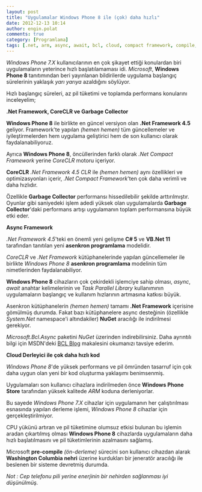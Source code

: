 ```yaml
---
layout: post
title: "Uygulamalar Windows Phone 8 ile (çok) daha hızlı"
date: 2012-12-13 10:14
author: engin.polat
comments: true
category: [Programlama]
tags: [.net, arm, async, await, bcl, cloud, compact framework, compile, coreclr, csharp, framework, garbage collector, microsoft, nuget, precompile, task parallel library, tpl, windows phone, wp8]
---
```

*Windows Phone 7.X* kullanıcılarının en çok şikayet ettiği konulardan biri uygulamaların yeterince hızlı başlatılamaması idi. *Microsoft*, **Windows Phone 8** tanıtımından beri yayınlanan bildirilerde uygulama başlangıç sürelerinin yaklaşık *yarı yarıya* azaldığını söylüyor.

Hızlı başlangıç süreleri, az pil tüketimi ve toplamda performans konularını inceleyelim;

**.Net Framework, CoreCLR ve Garbage Collector**

**Windows Phone 8** ile birlikte en güncel versiyon olan **.Net Framework 4.5** geliyor. Framework'te yapılan *(hemen hemen)* tüm güncellemeler ve iyileştirmelerden hem uygulama geliştirici hem de son kullanıcı olarak faydalanabiliyoruz.

Ayrıca **Windows Phone 8**, öncüllerinden farklı olarak *.Net Compact Framework* yerine *CoreCLR* motoru içeriyor.

**CoreCLR** *.Net Framework 4.5 CLR* ile *(hemen hemen)* aynı özellikleri ve optimizasyonları içerir, *.Net Compact Framework*'ten çok daha verimli ve daha hızlıdır.

Özellikle **Garbage Collector** performansı hissedilebilir şekilde arttırılmıştır. Oyunlar gibi saniyedeki işlem adedi yüksek olan uygulamalarda **Garbage Collector**'daki performans artışı uygulamanın toplam performansına büyük etki eder.

**Async Framework**

*.Net Framework 4.5*'teki en önemli yeni gelişme **C# 5** ve **VB.Net 11** tarafından tanıtılan yeni **asenkron programlama** modelidir.

*CoreCLR* ve *.Net Framework* kütüphanelerinde yapılan güncellemeler ile birlikte *Windows Phone 8* **asenkron programlama** modelinin tüm nimetlerinden faydalanabiliyor.

**Windows Phone 8** cihazların çok çekirdekli işlemciye sahip olması, *async*, *await* anahtar kelimelerinin ve *Task Parallel Library* kullanımının uygulamaların başlangıç ve kullanım hızlarının artmasına katkısı büyük.

Asenkron kütüphanelerin *(hemen hemen)* tamamı **.Net Framework** içerisine gömülmüş durumda. Fakat bazı kütüphanelere async desteğinin (özellikle *System.Net* namespace'i altındakiler) **NuGet** aracılığı ile indirilmesi gerekiyor.

*Microsoft.Bcl.Async* paketini *NuGet* üzerinden indirebilirsiniz. Daha ayrıntılı bilgi için MSDN'deki <a href="http://blogs.msdn.com/b/bclteam/archive/2012/10/19/using-async-await-without-net-framework-4-5.aspx" title="BCL Blog" target="_blank" rel="noopener">BCL Blog</a> makalesini okumanızı tavsiye ederim.

**Cloud Derleyici ile çok daha hızlı kod**

*Windows Phone 8*'de yüksek performans ve pil ömründen tasarruf için çok daha uygun olan yeni bir kod oluşturma yaklaşımı benimsenmiş.

Uygulamaları son kullanıcı cihazlara indirilmeden önce **Windows Phone Store** tarafından yüksek kalitede *ARM* koduna derleniyorlar.

Bu sayede *Windows Phone 7.X* cihazlar için uygulamanın her çalıştırılması esnasında yapılan derleme işlemi, *Windows Phone 8* cihazlar için gerçekleştirilmiyor.

CPU yükünü artıran ve pil tüketimine olumsuz etkisi bulunan bu işlemin aradan çıkartılmış olması **Windows Phone 8** cihazlarda uygulamaların daha hızlı başlatılmasını ve pil tüketimlerinin azalmasını sağlamış.

Microsoft **pre-compile** *(ön-derleme)* sürecini son kullanıcı cihazdan alarak **Washington Columbia nehri** üzerine kurdukları bir jeneratör aracılığı ile beslenen bir sisteme devretmiş durumda.

*Not : Cep telefonu pili yerine enerjinin bir nehirden sağlanması iyi düşünülmüş.*

